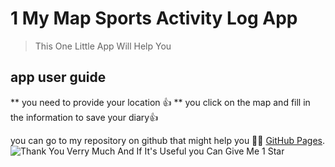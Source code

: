 # 1 My Map Sports Activity Log App

> This One Little App Will Help You

## app user guide

\*\* you need to provide your location 👍
\*\* you click on the map and fill in the information to save your diary👍

you can go to my repository on github that might help you 🥰🥰 [GitHub Pages](https://github.com/dinhkhactuans).
![Thank You Verry Much And If It's Useful you Can Give Me 1 Star](https://myoctocat.com/assets/images/base-octocat.svg)
